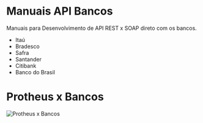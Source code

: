 # Manuais API Bancos
Manuais para Desenvolvimento de API REST x SOAP direto com os bancos.

* Itaú
* Bradesco
* Safra
* Santander
* Citibank
* Banco do Brasil

# Protheus x Bancos
![Protheus x Bancos](./src/Api_banco.gif)

